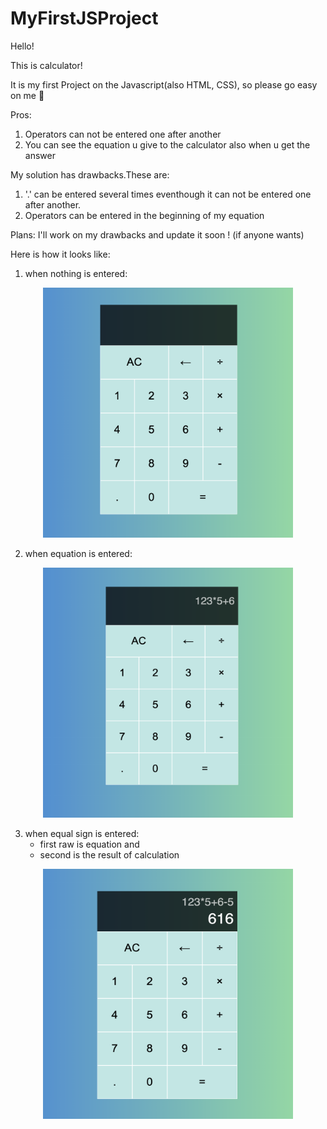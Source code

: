 # MyFirstJSProject

Hello!

This is calculator!

It is my first Project on the Javascript(also HTML, CSS), so please go easy on me 🙈

Pros:
1. Operators can not be entered one after another 
2. You can see the equation u give to the calculator also when u get the answer

My solution has drawbacks.These are:
1. '.' can be entered several times eventhough it can not be entered one after another.
2. Operators can be entered in the beginning of my equation

Plans: I'll work on my drawbacks and update it soon ! (if anyone wants)

Here is how it looks like: 
1. when nothing is entered:
<p align="center">
   <img src="images/Снимок%20экрана%202020-09-04%20в%2016.00.42.png" width="400" height="400">
</p>

2. when equation is entered:
<p align="center">
   <img src="images/Снимок%20экрана%202020-09-04%20в%2016.00.28.png" width="400" height="400">
</p>

3. when equal sign is entered:
   - first raw is equation and 
   - second is the result of calculation
<p align="center">
   <img src="images/Снимок%20экрана%202020-09-04%20в%2015.59.30.png" width="400" height="400">
</p>

